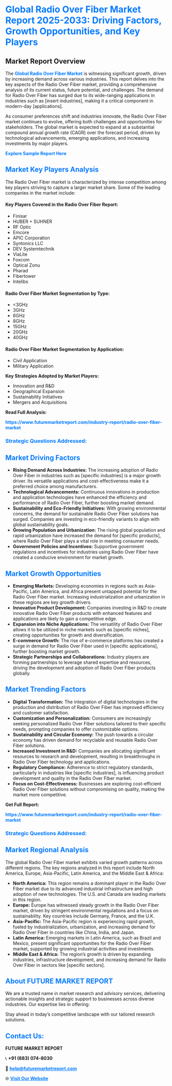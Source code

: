 <h1 style="color: #007BFF;">Global Radio Over Fiber Market Report 2025-2033: Driving Factors, Growth Opportunities, and Key Players</h1>

<section id="overview">
<h2>Market Report Overview</h2>
<p>The <a href="https://www.futuremarketreport.com/industry-report/radio-over-fiber-market" style="color: #007BFF; text-decoration: none;"><strong>Global Radio Over Fiber Market</strong></a> is witnessing significant growth, driven by increasing demand across various industries. This report delves into the key aspects of the Radio Over Fiber market, providing a comprehensive analysis of its current status, future potential, and challenges. The demand for Radio Over Fiber has surged due to its wide-ranging applications in industries such as [insert industries], making it a critical component in modern-day [applications].</p>
<p>As consumer preferences shift and industries innovate, the Radio Over Fiber market continues to evolve, offering both challenges and opportunities for stakeholders. The global market is expected to expand at a substantial compound annual growth rate (CAGR) over the forecast period, driven by technological advancements, emerging applications, and increasing investments by major players.</p>
</section>

<section id="overview">
<p><a href="https://www.futuremarketreport.com/request-sample/reportId=97081" style="color: #007BFF; text-decoration: none;"><strong>Explore Sample Report Here</strong></a></p>
</section>

<section id="key-players">
<h2 style="color: #007BFF;">Market Key Players Analysis</h2>
<p>The Radio Over Fiber market is characterized by intense competition among key players striving to capture a larger market share. Some of the leading companies in the market include:</p>
<h4>Key Players Covered in the Radio Over Fiber Report:</h4>
<ul><li>Finisar</li><li>HUBER + SUHNER</li><li>RF Optic</li><li>Emcore</li><li>APIC Corporation</li><li>Syntonics LLC</li><li>DEV Systemtechnik</li><li>ViaLite</li><li>Foxcom</li><li>Optical Zonu</li><li>Pharad</li><li>Fibertower</li><li>Intelibs</li></ul>
<h4>Radio Over Fiber Market Segmentation by Type:</h4>
<ul><li>&lt;3GHz</li><li>3GHz</li><li>6GHz</li><li>8GHz</li><li>15GHz</li><li>20GHz</li><li>40GHz</li></ul>

<h4>Radio Over Fiber Market Segmentation by Application:</h4>
<ul><li>Civil Application</li><li>Military Application</li></ul>
<p><strong>Key Strategies Adopted by Market Players:</strong></p>
<ul>
<li>Innovation and R&D</li>
<li>Geographical Expansion</li>
<li>Sustainability Initiatives</li>
<li>Mergers and Acquisitions</li>
</ul>
</section>

<section>
<p><strong>Read Full Analysis: </strong></p><a href="https://www.futuremarketreport.com/industry-report/radio-over-fiber-market" style="color: #007BFF; text-decoration: none;"><strong>https://www.futuremarketreport.com/industry-report/radio-over-fiber-market</strong></a>
<h3 style="color: #007BFF;">Strategic Questions Addressed:</h3>
</section>

<section id="driving-factors">
<h2 style="color: #007BFF;">Market Driving Factors</h2>
<ul>
<li><strong>Rising Demand Across Industries:</strong> The increasing adoption of Radio Over Fiber in industries such as [specific industries] is a major growth driver. Its versatile applications and cost-effectiveness make it a preferred choice among manufacturers.</li>
<li><strong>Technological Advancements:</strong> Continuous innovations in production and application technologies have enhanced the efficiency and performance of Radio Over Fiber, further boosting market demand.</li>
<li><strong>Sustainability and Eco-Friendly Initiatives:</strong> With growing environmental concerns, the demand for sustainable Radio Over Fiber solutions has surged. Companies are investing in eco-friendly variants to align with global sustainability goals.</li>
<li><strong>Growing Population and Urbanization:</strong> The rising global population and rapid urbanization have increased the demand for [specific products], where Radio Over Fiber plays a vital role in meeting consumer needs.</li>
<li><strong>Government Policies and Incentives:</strong> Supportive government regulations and incentives for industries using Radio Over Fiber have created a conducive environment for market growth.</li>
</ul>
</section>

<section id="growth-opportunities">
<h2 style="color: #007BFF;">Market Growth Opportunities</h2>
<ul>
<li><strong>Emerging Markets:</strong> Developing economies in regions such as Asia-Pacific, Latin America, and Africa present untapped potential for the Radio Over Fiber market. Increasing industrialization and urbanization in these regions are key growth drivers.</li>
<li><strong>Innovative Product Development:</strong> Companies investing in R&D to create innovative Radio Over Fiber products with enhanced features and applications are likely to gain a competitive edge.</li>
<li><strong>Expansion into Niche Applications:</strong> The versatility of Radio Over Fiber allows it to be utilized in niche markets such as [specific niches], creating opportunities for growth and diversification.</li>
<li><strong>E-commerce Growth:</strong> The rise of e-commerce platforms has created a surge in demand for Radio Over Fiber used in [specific applications], further boosting market growth.</li>
<li><strong>Strategic Partnerships and Collaborations:</strong> Industry players are forming partnerships to leverage shared expertise and resources, driving the development and adoption of Radio Over Fiber products globally.</li>
</ul>
</section>

<section id="trending-factors">
<h2 style="color: #007BFF;">Market Trending Factors</h2>
<ul>
<li><strong>Digital Transformation:</strong> The integration of digital technologies in the production and distribution of Radio Over Fiber has improved efficiency and customer satisfaction.</li>
<li><strong>Customization and Personalization:</strong> Consumers are increasingly seeking personalized Radio Over Fiber solutions tailored to their specific needs, prompting companies to offer customizable options.</li>
<li><strong>Sustainability and Circular Economy:</strong> The push towards a circular economy has driven demand for recyclable and reusable Radio Over Fiber solutions.</li>
<li><strong>Increased Investment in R&D:</strong> Companies are allocating significant resources to research and development, resulting in breakthroughs in Radio Over Fiber technology and applications.</li>
<li><strong>Regulatory Compliance:</strong> Adherence to strict regulatory standards, particularly in industries like [specific industries], is influencing product development and quality in the Radio Over Fiber market.</li>
<li><strong>Focus on Cost-Effectiveness:</strong> Businesses are exploring cost-efficient Radio Over Fiber solutions without compromising on quality, making the market more competitive.</li>
</ul>
</section>

<section>
<p><strong>Get Full Report: </strong></p><a href="https://www.futuremarketreport.com/industry-report/radio-over-fiber-market" style="color: #007BFF; text-decoration: none;"><strong>https://www.futuremarketreport.com/industry-report/radio-over-fiber-market</strong></a>
<h3 style="color: #007BFF;">Strategic Questions Addressed:</h3>
</section>


<section id="regional-analysis">
<h2 style="color: #007BFF;">Market Regional Analysis</h2>
<p>The global Radio Over Fiber market exhibits varied growth patterns across different regions. The key regions analyzed in this report include North America, Europe, Asia-Pacific, Latin America, and the Middle East & Africa:</p>
<ul>
<li><strong>North America:</strong> This region remains a dominant player in the Radio Over Fiber market due to its advanced industrial infrastructure and high adoption of new technologies. The U.S. and Canada are leading markets in this region.</li>
<li><strong>Europe:</strong> Europe has witnessed steady growth in the Radio Over Fiber market, driven by stringent environmental regulations and a focus on sustainability. Key countries include Germany, France, and the U.K.</li>
<li><strong>Asia-Pacific:</strong> The Asia-Pacific region is experiencing rapid growth, fueled by industrialization, urbanization, and increasing demand for Radio Over Fiber in countries like China, India, and Japan.</li>
<li><strong>Latin America:</strong> Emerging markets in Latin America, such as Brazil and Mexico, present significant opportunities for the Radio Over Fiber market, supported by growing industrial activities and investments.</li>
<li><strong>Middle East & Africa:</strong> The region’s growth is driven by expanding industries, infrastructure development, and increasing demand for Radio Over Fiber in sectors like [specific sectors].</li>
</ul>
</section>

<footer>
<h2 style="color: #007BFF;">About FUTURE MARKET REPORT</h2>
<p>We are a trusted name in market research and advisory services, delivering actionable insights and strategic support to businesses across diverse industries. Our expertise lies in offering:</p>

<p>Stay ahead in today’s competitive landscape with our tailored research solutions.</p>

<h2 style="color: #007BFF;">Contact Us:</h2>
<p><strong>FUTURE MARKET REPORT</strong></p>
<p>📞 <strong>+91 (883) 074-8030</strong></p>
<p>📧 <strong><a href="mailto:help@futuremarketreport.com" style="color: #007BFF;">help@futuremarketreport.com</a></strong></p>
<p>🌐 <strong><a href="https://www.futuremarketreport.com/" style="color: #007BFF;">Visit Our Website</a></strong></p>
</footer>